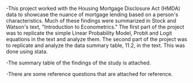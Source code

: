 -This project worked with the Housing Mortgage Disclosure Act (HMDA) data to showcase the nuance of mortgage lending based on a person's characteristics. Much of these findings were summarized in Stock and Watson's text, "Introduction to Econometrics." The first part of the project was to replicate the simple Linear Probability Model, Probit and Logit equations in the text and analyze them. The second part of the project was to replicate and analyze the data summary table, 11.2, in the text. This was done using stata.

-The summary table of the findings of the study is attached.

-There are some reference questions that are attached for reference.
